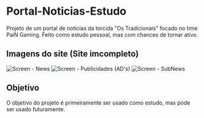 # Portal-Noticias-Estudo
Projeto de um portal de noticias da torcida "Os Tradicionais" focado no time PaiN Gaming. Feito como estudo pessoal, mas com chances de tornar ativo.

## Imagens do site (Site imcompleto)

![Screen - News](https://user-images.githubusercontent.com/46509359/82846384-fd5e1e00-9ebe-11ea-9ad1-bdec9967190b.png)
![Screen - Publicidades (AD's)](https://user-images.githubusercontent.com/46509359/82846376-f505e300-9ebe-11ea-8143-70379764c801.png)
![Screen - SubNews](https://user-images.githubusercontent.com/46509359/82846382-f9320080-9ebe-11ea-8c39-54203e9b58ff.png)

## Objetivo
  O objetivo do projeto é primeiramente ser usado como estudo, mas pode ser usado futuramente.

